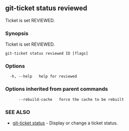 ## git-ticket status reviewed

Ticket is set REVIEWED.

### Synopsis

Ticket is set REVIEWED.

```
git-ticket status reviewed ID [flags]
```

### Options

```
  -h, --help   help for reviewed
```

### Options inherited from parent commands

```
      --rebuild-cache   force the cache to be rebuilt
```

### SEE ALSO

* [git-ticket status](git-ticket_status.md)	 - Display or change a ticket status.

